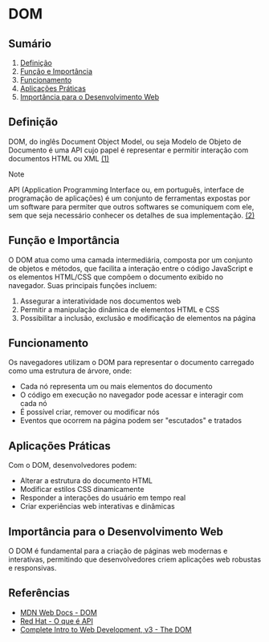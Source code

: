 # DOM

## Sumário
1. [Definição](#definição)
2. [Função e Importância](#função-e-importância)
3. [Funcionamento](#funcionamento)
4. [Aplicações Práticas](#aplicações-práticas)
5. [Importância para o Desenvolvimento Web](#importância-para-o-desenvolvimento-web)

## Definição

DOM, do inglês Document Object Model, ou seja Modelo de Objeto de Documento é uma API cujo papel é representar e permitir interação com documentos HTML ou XML [(1)](https://developer.mozilla.org/pt-BR/docs/Glossary/DOM)

> [!NOTE]
> API (Application Programming Interface ou, em português, interface de programação de aplicações) é um conjunto de ferramentas expostas por um software para permiter que outros softwares se comuniquem com ele, sem que seja necessário conhecer os detalhes de sua implementação. [(2)](https://www.redhat.com/pt-br/topics/api/what-are-application-programming-interfaces#como-as-apis-funcionam)

## Função e Importância
O DOM atua como uma camada intermediária, composta por um conjunto de objetos e métodos, que facilita a interação entre o código JavaScript e os elementos HTML/CSS que compõem o documento exibido no navegador. Suas principais funções incluem:

1. Assegurar a interatividade nos documentos web
2. Permitir a manipulação dinâmica de elementos HTML e CSS
3. Possibilitar a inclusão, exclusão e modificação de elementos na página

## Funcionamento
Os navegadores utilizam o DOM para representar o documento carregado como uma estrutura de árvore, onde:

- Cada nó representa um ou mais elementos do documento
- O código em execução no navegador pode acessar e interagir com cada nó
- É possível criar, remover ou modificar nós
- Eventos que ocorrem na página podem ser "escutados" e tratados

## Aplicações Práticas
Com o DOM, desenvolvedores podem:

- Alterar a estrutura do documento HTML
- Modificar estilos CSS dinamicamente
- Responder a interações do usuário em tempo real
- Criar experiências web interativas e dinâmicas

## Importância para o Desenvolvimento Web
O DOM é fundamental para a criação de páginas web modernas e interativas, permitindo que desenvolvedores criem aplicações web robustas e responsivas.

## Referências

+ [MDN Web Docs - DOM](https://developer.mozilla.org/pt-BR/docs/Glossary/DOM)
+ [Red Hat - O que é API](https://www.redhat.com/pt-br/topics/api/what-are-application-programming-interfaces#como-as-apis-funcionam)
+ [Complete Intro to Web Development, v3 - The DOM](https://btholt.github.io/complete-intro-to-web-dev-v3/lessons/putting-it-all-together/the-dom)
